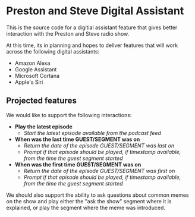 # Preston and Steve Digital Assistant

This is the source code for a digitial assistant feature that gives better interaction with the Preston and Steve radio show.

At this time, its in planning and hopes to deliver features that will work across the following digital assistants:

+ Amazon Alexa
+ Google Assistant
+ Microsoft Cortana
+ Apple's Siri

## Projected features

We would like to support the following interactions:

+ __Play the latest episode__ 
  + _Start the latest episode available from the podcast feed_
+ __When was the last time GUEST/SEGMENT was on__ 
  + _Return the date of the episode GUEST/SEGMENT was last on_
  + _Prompt if that episode should be played, if timestamp available, from the time the guest segment started_
+ __When was the first time GUEST/SEGMENT was on__
  + _Return the date of the episode GUEST/SEGMENT was first on_
  + _Prompt if that episode should be played, if timestamp available, from the time the guest segment started_  

We should also support the ability to ask questions about common memes on the show and play either the "ask the show" segment where it is explained, or play the segment where the meme was introduced.